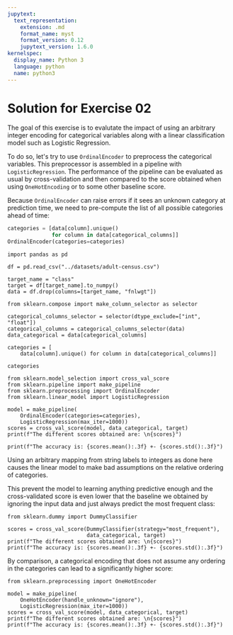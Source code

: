 ```yaml
---
jupytext:
  text_representation:
    extension: .md
    format_name: myst
    format_version: 0.12
    jupytext_version: 1.6.0
kernelspec:
  display_name: Python 3
  language: python
  name: python3
---
```


# Solution for Exercise 02

The goal of this exercise is to evalutate the impact of using an arbitrary
integer encoding for categorical variables along with a linear
classification model such as Logistic Regression.

To do so, let's try to use `OrdinalEncoder` to preprocess the categorical
variables. This preprocessor is assembled in a pipeline with
`LogisticRegression`. The performance of the pipeline can be evaluated as
usual by cross-validation and then compared to the score obtained when using
`OneHotEncoding` or to some other baseline score.

Because `OrdinalEncoder` can raise errors if it sees an unknown category at
prediction time, we need to pre-compute the list of all possible categories
ahead of time:

```python
categories = [data[column].unique()
              for column in data[categorical_columns]]
OrdinalEncoder(categories=categories)
```

```{code-cell}
import pandas as pd

df = pd.read_csv("../datasets/adult-census.csv")
```

```{code-cell}
target_name = "class"
target = df[target_name].to_numpy()
data = df.drop(columns=[target_name, "fnlwgt"])
```

```{code-cell}
from sklearn.compose import make_column_selector as selector

categorical_columns_selector = selector(dtype_exclude=["int", "float"])
categorical_columns = categorical_columns_selector(data)
data_categorical = data[categorical_columns]
```

```{code-cell}
categories = [
    data[column].unique() for column in data[categorical_columns]]

categories
```

```{code-cell}
from sklearn.model_selection import cross_val_score
from sklearn.pipeline import make_pipeline
from sklearn.preprocessing import OrdinalEncoder
from sklearn.linear_model import LogisticRegression

model = make_pipeline(
    OrdinalEncoder(categories=categories),
    LogisticRegression(max_iter=1000))
scores = cross_val_score(model, data_categorical, target)
print(f"The different scores obtained are: \n{scores}")
```

```{code-cell}
print(f"The accuracy is: {scores.mean():.3f} +- {scores.std():.3f}")
```

Using an arbitrary mapping from string labels to integers as done here causes the linear model to make bad assumptions on the relative ordering of  categories.

This prevent the model to learning anything predictive enough and the cross-validated score is even lower that the baseline we obtained by ignoring the input data and just always predict the most frequent class:

```{code-cell}
from sklearn.dummy import DummyClassifier

scores = cross_val_score(DummyClassifier(strategy="most_frequent"),
                         data_categorical, target)
print(f"The different scores obtained are: \n{scores}")
print(f"The accuracy is: {scores.mean():.3f} +- {scores.std():.3f}")
```

By comparison, a categorical encoding that does not assume any ordering in the
categories can lead to a significantly higher score:

```{code-cell}
from sklearn.preprocessing import OneHotEncoder

model = make_pipeline(
    OneHotEncoder(handle_unknown="ignore"),
    LogisticRegression(max_iter=1000))
scores = cross_val_score(model, data_categorical, target)
print(f"The different scores obtained are: \n{scores}")
print(f"The accuracy is: {scores.mean():.3f} +- {scores.std():.3f}")
```

